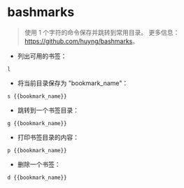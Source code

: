 # bashmarks

> 使用 1 个字符的命令保存并跳转到常用目录。
> 更多信息：<https://github.com/huyng/bashmarks>。

- 列出可用的书签：

`l`

- 将当前目录保存为 "bookmark_name"：

`s {{bookmark_name}}`

- 跳转到一个书签目录：

`g {{bookmark_name}}`

- 打印书签目录的内容：

`p {{bookmark_name}}`

- 删除一个书签：

`d {{bookmark_name}}`